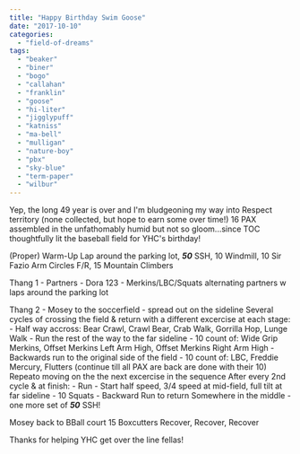 ```yaml
---
title: "Happy Birthday Swim Goose"
date: "2017-10-10"
categories: 
  - "field-of-dreams"
tags: 
  - "beaker"
  - "biner"
  - "bogo"
  - "callahan"
  - "franklin"
  - "goose"
  - "hi-liter"
  - "jigglypuff"
  - "katniss"
  - "ma-bell"
  - "mulligan"
  - "nature-boy"
  - "pbx"
  - "sky-blue"
  - "term-paper"
  - "wilbur"
---
```


Yep, the long 49 year is over and I'm bludgeoning my way into Respect territory (none collected, but hope to earn some over time!) 16 PAX assembled in the unfathomably humid but not so gloom...since TOC thoughtfully lit the baseball field for YHC's birthday!

(Proper) Warm-Up Lap around the parking lot, _**50**_ SSH, 10 Windmill, 10 Sir Fazio Arm Circles F/R, 15 Mountain Climbers

Thang 1 - Partners - Dora 123 - Merkins/LBC/Squats alternating partners w laps around the parking lot

Thang 2 - Mosey to the soccerfield - spread out on the sideline Several cycles of crossing the field & return with a different excercise at each stage: - Half way accross: Bear Crawl, Crawl Bear, Crab Walk, Gorrilla Hop, Lunge Walk - Run the rest of the way to the far sideline - 10 count of: Wide Grip Merkins, Offset Merkins Left Arm High, Offset Merkins Right Arm High - Backwards run to the original side of the field - 10 count of: LBC, Freddie Mercury, Flutters (continue till all PAX are back are done with their 10) Repeato moving on the the next excercise in the sequence After every 2nd cycle & at finish: - Run - Start half speed, 3/4 speed at mid-field, full tilt at far sideline - 10 Squats - Backward Run to return Somewhere in the middle - one more set of _**50**_ SSH!

Mosey back to BBall court 15 Boxcutters Recover, Recover, Recover

Thanks for helping YHC get over the line fellas!
